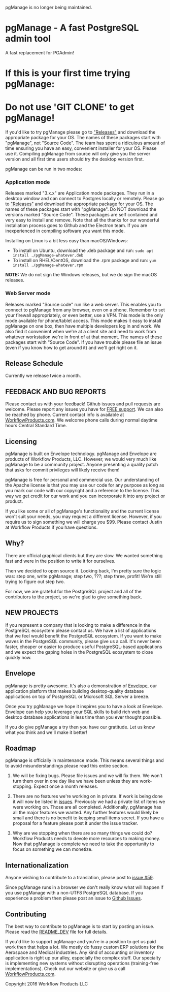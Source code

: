 pgManage is no longer being maintained.

# pgManage - A fast PostgreSQL admin tool 

A fast replacement for PGAdmin!

# If this is your first time trying pgManage:
# Do not use 'GIT CLONE' to get pgManage!

If you'd like to try pgManage please go to ["Releases"](https://github.com/workflowproducts/pgmanage/releases) and download the appropriate package for your OS. The names of these packages start with "pgManage", not "Source Code". The team has spent a ridiculous amount of time ensuring you have an easy, convenient installer for your OS. Please use it. Compiling pgManage from source will only give you the server version and all first time users should try the desktop version first. 

pgManage can be run in two modes:

### Application mode
Releases marked "3.x.x" are Application mode packages. They run in a desktop window and can connect to Postgres locally or remotely. Please go to ["Releases"](https://github.com/workflowproducts/pgmanage/releases) and download the appropriate package for your OS. The names of these packages start with "pgManage". Do NOT download the versions marked "Source Code". These packages are self contained and very easy to install and remove. Note that all the thanks for our wonderful installation process goes to Github and the Electron team. If you are inexperienced in compiling software you want this mode.

Installing on Linux is a bit less easy than macOS/Windows:
- To install on Ubuntu, download the .deb package and run: `sudo apt install ./pgManage-whatever.deb`
- To install on RHEL/CentOS, download the .rpm package and run: `yum install ./pgManage-whatever.rpm`

**NOTE:** We do not sign the Windows releases, but we do sign the macOS releases.

### Web Server mode
Releases marked "Source code" run like a web server. This enables you to connect to pgManage from any browser, even on a phone. Remember to set your firewall appropriately, or even better, use a VPN. This mode is the only mode available for phone/tablet access. This mode makes it easy to install pgManage on one box, then have multiple developers log in and work. We also find it convenient when we're at a client site and need to work from whatever workstation we're in front of at that moment. The names of these packages start with "Source Code". If you have trouble please file an issue (even if you know how to get around it) and we'll get right on it. 

## Release Schedule

Currently we release twice a month. 

## FEEDBACK AND BUG REPORTS

Please contact us with your feedback! Github issues and pull requests are welcome. Please report any issues you have for [FREE support](https://github.com/workflowproducts/pgmanage/issues). We can also be reached by phone. Current contact info is available at [WorkflowProducts.com](http://www.workflowproducts.com/about.html). We welcome phone calls during normal daytime hours Central Standard Time.

## Licensing

pgManage is built on Envelope technology. pgManage and Envelope are products of Workflow Products, LLC. However, we would very much like pgManage to be a community project. Anyone presenting a quality patch that asks for commit privileges will likely receive them! 

pgManage is free for personal and commercial use. Our understanding of the Apache license is that you may use our code for any purpose as long as you mark our code with our copyright and a reference to the license. This way we get credit for our work and you can incorporate it into any project or product. 

If you like some or all of pgManage's functionality and the current license won't suit your needs, you may request a different license. However, if you require us to sign something we will charge you $99. Please contact Justin at Workflow Products if you have questions. 

## Why?

There are official graphical clients but they are slow. We wanted something fast and were in the position to write it for ourselves.

Then we decided to open source it. Looking back, I'm pretty sure the logic was: step one, write pgManage; step two, ???; step three, profit! We're still trying to figure out step two. 

For now, we are grateful for the PostgreSQL project and all of the contributors to the project, so we're glad to give something back. 

## NEW PROJECTS

If you represent a company that is looking to make a difference in the PostgreSQL ecosystem please contact us. We have a list of applications that we feel would benefit the PostgreSQL ecosystem. If you want to make waves in the PostgreSQL community, please give us a call. It's never been faster, cheaper or easier to produce useful PostgreSQL-based applications and we expect the gaping holes in the PostgreSQL ecosystem to close quickly now. 

## Envelope 

pgManage is pretty awesome. It's also a demonstration of [Envelope](https://github.com/workflowproducts/envelope), our application platform that makes building desktop-quality database applications on top of PostgreSQL or Microsoft SQL Server a breeze.

Once you try pgManage we hope it inspires you to have a look at Envelope. Envelope can help you leverage your SQL skills to build rich web and desktop database applications in less time than you ever thought possible. 

If you do give pgManage a try then you have our gratitude. Let us know what you think and we'll make it better!

## Roadmap

pgManage is officially in maintenance mode. This means several things and to avoid misunderstandings please read this entire section.

1) We will be fixing bugs. Please file issues and we will fix them. We won't turn them over in one day like we have been unless they are work-stopping. Expect once a month releases. 

2) There are no features we're working on in private. If work is being done it will now be listed in [issues](https://github.com/workflowproducts/pgmanage/issues). Previously we had a private list of items we were working on. Those are all completed. Additionally, pgManage has all the major features we wanted. Any further features would likely be small and there is no benefit to keeping small items secret. If you have a proposal for a feature please post it under the issue tracker.

3) Why are we stopping when there are so many things we could do? Workflow Products needs to devote more resources to making money. Now that pgManage is complete we need to take the opportunity to focus on something we can monetize.

## Internationalization

Anyone wishing to contribute to a translation, please post to [issue #59](https://github.com/workflowproducts/pgmanage/issues/59).

Since pgManage runs in a browser we don't really know what will happen if you use pgManage with a non-UTF8 PostgreSQL database. If you experience a problem then please post an issue to [Github Issues](https://github.com/workflowproducts/pgmanage/issues). 

## Contributing

The best way to contribute to pgManage is to start by posting an issue. Please read the [README_DEV](https://github.com/workflowproducts/pgmanage/blob/master/README_DEV.md) file for full details.

If you'd like to support pgManage and you're in a position to get us paid work then that helps a lot. We mostly do fussy custom ERP solutions for the Aerospace and Medical industries. Any kind of accounting or inventory application is right up our alley, especially the complex stuff. Our specialty is implementing new systems without disrupting operations (training-free implementations). Check out our website or give us a call [WorkflowProducts.com](http://www.workflowproducts.com/about.html).


Copyright 2016 Workflow Products LLC
